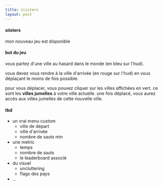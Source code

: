 ```yaml
---
title: siisters
layout: post
---
```


#### siisters

mon nouveau jeu est disponible

#### but du jeu

vous partez d'une ville au hasard dans le monde (en bleu sur l'hud).

vous devez vous rendre à la ville d'arrivée (en rouge sur l'hud) en vous déplaçant le moins de fois possible.

pour vous déplacer, vous pouvez cliquer sur les villes affichées en vert.
ce sont les **villes jumelles** à votre ville actuelle.
une fois déplacé, vous aurez accès aux villes jumelles de cette nouvelle ville.

#### tbd

- un vrai menu custom
    * ville de départ
    * ville d'arrivée
    * nombre de sauts min
- une metric
    * temps
    * nombre de sauts
    * le leaderboard associé
- du visuel
    * uncluttering
    * flags des pays
- ...